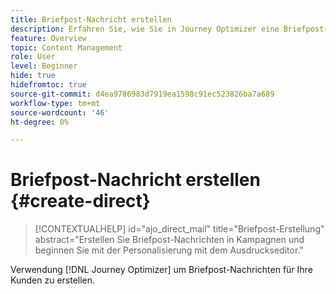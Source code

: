 ```yaml
---
title: Briefpost-Nachricht erstellen
description: Erfahren Sie, wie Sie in Journey Optimizer eine Briefpost-Nachricht erstellen
feature: Overview
topic: Content Management
role: User
level: Beginner
hide: true
hidefromtoc: true
source-git-commit: d4ea9786983d7919ea1598c91ec523826ba7a689
workflow-type: tm+mt
source-wordcount: '46'
ht-degree: 0%

---
```


# Briefpost-Nachricht erstellen {#create-direct}

>[!CONTEXTUALHELP]
>id="ajo_direct_mail"
>title="Briefpost-Erstellung"
>abstract="Erstellen Sie Briefpost-Nachrichten in Kampagnen und beginnen Sie mit der Personalisierung mit dem Ausdruckseditor."

Verwendung [!DNL Journey Optimizer] um Briefpost-Nachrichten für Ihre Kunden zu erstellen.
